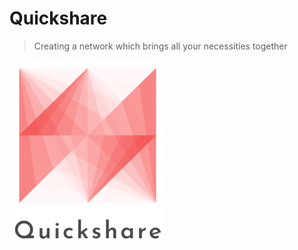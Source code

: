 # Quickshare
> Creating a network which brings all your necessities together
<img src="images/full_logo.png" width="250" height="290"/>
